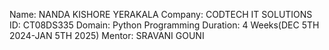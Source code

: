 Name: NANDA KISHORE YERAKALA
Company: CODTECH IT SOLUTIONS
ID: CT08DS335
Domain: Python Programming
Duration: 4 Weeks(DEC 5TH 2024-JAN 5TH 2025)
Mentor: SRAVANI GOUNI

